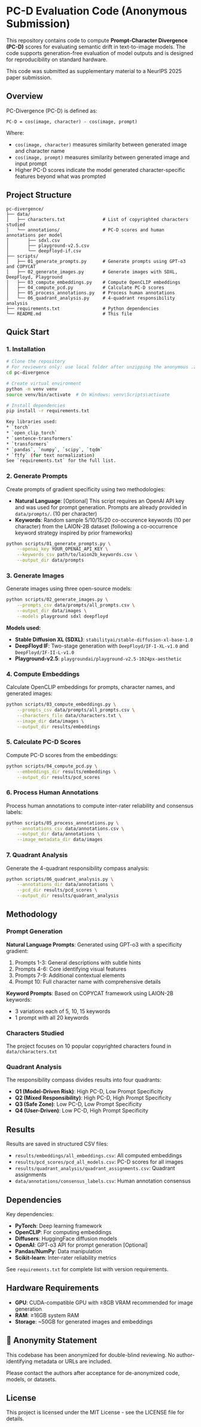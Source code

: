# PC-D Evaluation Code (Anonymous Submission)

This repository contains code to compute **Prompt-Character Divergence (PC-D)** scores for evaluating semantic drift in text-to-image models. The code supports generation-free evaluation of model outputs and is designed for reproducibility on standard hardware.

This code was submitted as supplementary material to a NeurIPS 2025 paper submission.

## Overview

PC-Divergence (PC-D) is defined as:
```
PC-D = cos(image, character) - cos(image, prompt)
```

Where:
- `cos(image, character)` measures similarity between generated image and character name
- `cos(image, prompt)` measures similarity between generated image and input prompt
- Higher PC-D scores indicate the model generated character-specific features beyond what was prompted

## Project Structure

```
pc-divergence/
├── data/
│   ├── characters.txt              # List of copyrighted characters studied
│   └── annotations/                # PC-D scores and human annotations per model
│       ├── sdxl.csv
│       ├── playground-v2.5.csv
│       └── deepfloyd-if.csv
├── scripts/
│   ├── 01_generate_prompts.py      # Generate prompts using GPT-o3 and COPYCAT
│   ├── 02_generate_images.py       # Generate images with SDXL, DeepFloyd, Playground
│   ├── 03_compute_embeddings.py    # Compute OpenCLIP embeddings
│   ├── 04_compute_pcd.py           # Calculate PC-D scores
│   ├── 05_process_annotations.py   # Process human annotations
│   └── 06_quadrant_analysis.py     # 4-quadrant responsibility analysis
├── requirements.txt                # Python dependencies
└── README.md                       # This file
```

## Quick Start

### 1. Installation

```bash
# Clone the repository
# For reviewers only: use local folder after unzipping the anonymous .zip
cd pc-divergence

# Create virtual environment
python -m venv venv
source venv/bin/activate  # On Windows: venv\Scripts\activate

# Install dependencies
pip install -r requirements.txt

Key libraries used:
* `torch`
* `open_clip_torch`
* `sentence-transformers`
* `transformers`
* `pandas`, `numpy`, `scipy`, `tqdm`
* `ftfy` (for text normalization)
See `requirements.txt` for the full list.
```

### 2. Generate Prompts

Create prompts of gradient specificity using two methodologies:
- **Natural Language**: [Optional] This script requires an OpenAI API key and was used for prompt generation. Prompts are already provided in `data/prompts/`. (10 per character)
- **Keywords**: Random sample 5/10/15/20 co-occurence keywords (10 per character) from the LAION-2B dataset (following a co-occurrence keyword strategy inspired by prior frameworks)

```bash
python scripts/01_generate_prompts.py \
    --openai_key YOUR_OPENAI_API_KEY \
    --keywords_csv path/to/laion2b_keywords.csv \
    --output_dir data/prompts
```

### 3. Generate Images

Generate images using three open-source models:

```bash
python scripts/02_generate_images.py \
    --prompts_csv data/prompts/all_prompts.csv \
    --output_dir data/images \
    --models playground sdxl deepfloyd
```

**Models used:**
- **Stable Diffusion XL (SDXL)**: `stabilityai/stable-diffusion-xl-base-1.0`
- **DeepFloyd IF**: Two-stage generation with `DeepFloyd/IF-I-XL-v1.0` and `DeepFloyd/IF-II-L-v1.0`
- **Playground-v2.5**: `playgroundai/playground-v2.5-1024px-aesthetic`

### 4. Compute Embeddings

Calculate OpenCLIP embeddings for prompts, character names, and generated images:

```bash
python scripts/03_compute_embeddings.py \
    --prompts_csv data/prompts/all_prompts.csv \
    --characters_file data/characters.txt \
    --image_dir data/images \
    --output_dir results/embeddings
```

### 5. Calculate PC-D Scores

Compute PC-D scores from the embeddings:

```bash
python scripts/04_compute_pcd.py \
    --embeddings_dir results/embeddings \
    --output_dir results/pcd_scores
```

### 6. Process Human Annotations

Process human annotations to compute inter-rater reliability and consensus labels:

```bash
python scripts/05_process_annotations.py \
    --annotations_csv data/annotations.csv \
    --output_dir data/annotations \
    --image_metadata_dir data/images
```

### 7. Quadrant Analysis

Generate the 4-quadrant responsibility compass analysis:

```bash
python scripts/06_quadrant_analysis.py \
    --annotations_dir data/annotations \
    --pcd_dir results/pcd_scores \
    --output_dir results/quadrant_analysis
```

## Methodology

### Prompt Generation

**Natural Language Prompts**: Generated using GPT-o3 with a specificity gradient:
1. Prompts 1-3: General descriptions with subtle hints
2. Prompts 4-6: Core identifying visual features
3. Prompts 7-9: Additional contextual elements
4. Prompt 10: Full character name with comprehensive details

**Keyword Prompts**: Based on COPYCAT framework using LAION-2B keywords:
- 3 variations each of 5, 10, 15 keywords
- 1 prompt with all 20 keywords

### Characters Studied

The project focuses on 10 popular copyrighted characters found in `data/characters.txt`

### Quadrant Analysis

The responsibility compass divides results into four quadrants:

- **Q1 (Model-Driven Risk)**: High PC-D, Low Prompt Specificity
- **Q2 (Mixed Responsibility)**: High PC-D, High Prompt Specificity  
- **Q3 (Safe Zone)**: Low PC-D, Low Prompt Specificity
- **Q4 (User-Driven)**: Low PC-D, High Prompt Specificity

## Results

Results are saved in structured CSV files:
- `results/embeddings/all_embeddings.csv`: All computed embeddings
- `results/pcd_scores/pcd_all_models.csv`: PC-D scores for all images
- `results/quadrant_analysis/quadrant_assignments.csv`: Quadrant assignments
- `data/annotations/consensus_labels.csv`: Human annotation consensus

## Dependencies

Key dependencies:
- **PyTorch**: Deep learning framework
- **OpenCLIP**: For computing embeddings
- **Diffusers**: HuggingFace diffusion models
- **OpenAI**: GPT-o3 API for prompt generation [Optional]
- **Pandas/NumPy**: Data manipulation
- **Scikit-learn**: Inter-rater reliability metrics

See `requirements.txt` for complete list with version requirements.

## Hardware Requirements

- **GPU**: CUDA-compatible GPU with ≥8GB VRAM recommended for image generation
- **RAM**: ≥16GB system RAM
- **Storage**: ~50GB for generated images and embeddings

## 🔐 Anonymity Statement

This codebase has been anonymized for double-blind reviewing. No author-identifying metadata or URLs are included.

Please contact the authors after acceptance for de-anonymized code, models, or datasets.

## License

This project is licensed under the MIT License - see the LICENSE file for details.
